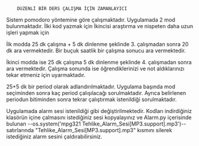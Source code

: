 		DÜZENLİ BİR DERS ÇALIŞMA İÇİN ZAMANLAYICI

Sistem pomodoro yöntemine göre çalışmaktadır. Uygulamada 2 mod bulunmaktadır. 
İlki kod yazmak için 
İkincisi araştırma ve nispeten daha uzun işleri yapmak için 

İlk modda 25 dk çalışma + 5 dk dinlenme şeklinde 3. çalışmadan sonra 20 dk ara vermektedir.
Bir buçuk saatlik bir çalışma sonucu ara vermektedir.

İkinci modda ise 25 dk çalışma 5 dk dinlenme şeklinde 4. çalışmadan sonra ara vermektedir.
Çalışma sonunda ise öğrendiklerinizi ve not aldıklarınızı tekar etmeniz için uyarmaktadır.

25+5 dk bir period olarak adlandırılmaktadır. Uygulama başında mod seçiminden sonra 
kaç period çalışılacağı sorulmaktadır. Ayrıca belirlenen periodun bitiminden sonra 
tekrar çalıştırmak istenildiği sorulmaktadır.

Uygulamada alarm sesi istenildiği gibi değiştirilmektedir. 
Kodları indirdiğiniz klasörün içine çalmasını istediğiniz sesi kopyalayınız ve 
Alarm.py içerisinde bulunan --os.system('mpg321 Tehlike_Alarm_Sesi[MP3.support].mp3')--
satırlarında "Tehlike_Alarm_Sesi[MP3.support].mp3" kısmını silerek istediğiniz 
alarm sesini çaldırabilirsiniz. 